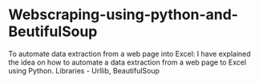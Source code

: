# Webscraping-using-python-and-BeutifulSoup
To automate data extraction from a web page into Excel: I have explained the idea on how to automate a data extraction from a web page to Excel using Python.  Libraries - Urllib, BeautifulSoup
